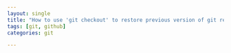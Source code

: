 ```yaml
---
layout: single
title: "How to use 'git checkout' to restore previous version of git repository (4)"
tags: [git, github]
categories: git

---
```


